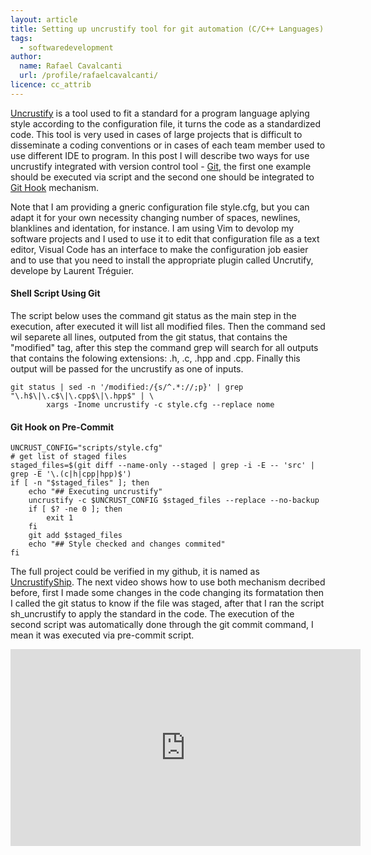 ```yaml
---
layout: article
title: Setting up uncrustify tool for git automation (C/C++ Languages)
tags:
  - softwaredevelopment
author:
  name: Rafael Cavalcanti
  url: /profile/rafaelcavalcanti/
licence: cc_attrib
---
```


[Uncrustify](https://github.com/uncrustify/uncrustify) is a tool used to fit a standard for a program language aplying style according to the configuration file, it turns the code as a standardized code. This tool is very used in cases of large projects that is difficult to disseminate a coding conventions or in cases of each team member used to use different IDE to program. In this post I will describe two ways for use uncrustify integrated with version control tool - [Git](https://git-scm.com/), the first one example should be executed via script and the second one should be integrated to [Git Hook](https://git-scm.com/book/en/v2/Customizing-Git-Git-Hooks) mechanism.

Note that I am providing a gneric configuration file style.cfg, but you can adapt it for your own necessity changing number of spaces, newlines, blanklines and identation, for instance. I am using Vim to devolop my software projects and I used to use it to edit that configuration file as a text editor, Visual Code has an interface to make the configuration job easier and to use that you need to install the appropriate plugin called Uncrutify, develope by Laurent Tréguier.

#### Shell Script Using Git

The script below uses the command git status as the main step in the execution, after executed it will list all modified files. Then the command sed wil separete all lines, outputed from the git status, that contains the "modified" tag, after this step the command grep will search for all outputs that contains the folowing extensions: .h, .c, .hpp and .cpp. Finally this output will be passed for the uncrustify as one of inputs.
```shell
git status | sed -n '/modified:/{s/^.*://;p}' | grep "\.h$\|\.c$\|\.cpp$\|\.hpp$" | \
		xargs -Inome uncrustify -c style.cfg --replace nome
```

#### Git Hook on Pre-Commit

```shell
UNCRUST_CONFIG="scripts/style.cfg"
# get list of staged files
staged_files=$(git diff --name-only --staged | grep -i -E -- 'src' | grep -E '\.(c|h|cpp|hpp)$')
if [ -n "$staged_files" ]; then
    echo "## Executing uncrustify"
    uncrustify -c $UNCRUST_CONFIG $staged_files --replace --no-backup
    if [ $? -ne 0 ]; then
        exit 1
    fi
    git add $staged_files
    echo "## Style checked and changes commited"
fi
```
The full project could be verified in my github, it is named as [UncrustifyShip](https://github.com/dr-kino/UncrustifyShip). The next video shows how to use both mechanism decribed before, first I made some changes in the code changing its formatation then I called the git status to know if the file was staged, after that I ran the script sh_uncrustify to apply the standard in the code. The execution of the second script was automatically done through the git commit command, I mean it was executed via pre-commit script.

<center><iframe width="560" height="315" src="https://www.youtube.com/embed/DBQ7n28d7SM" frameborder="0" allow="accelerometer; autoplay; encrypted-media; gyroscope; picture-in-picture" allowfullscreen></iframe></center>
